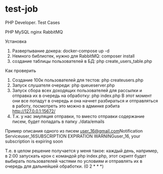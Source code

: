 # test-job
PHP Developer. Test Cases

PHP
MySQL
nginx
RabbitMQ

Установка
1. Развертывание докера: docker-compose up -d
2. Немного библиотек, нужно для RabbitMQ: composer install
3. создание таблицы пользователей в БД: php create_users_table.php

Как проверить
1. Создание 100к пользователей для тестов: php createusers.php
2. Запуск слушателя очереди: php queueserver.php
3. Запуск сбора всех доходящих пользователей для рассылки и отправка их в очередь на обработку: php index.php
В этот момент они все попадут в очередь и она начнет разбираться и отправляться в работу, посмотреть это можно в админке рэбита http://127.0.0.1:15672/
4. Т.к. у нас эмуляция отправки, то вместо отправки содержание писем, будет попадать в папку ./data/emails 

Пример описания одного из писем
<EMAIL>user_16@gmail.com</EMAIL><FROM>Notification Service</FROM><TO>user_16</TO><SUBJECT>SUBSCRIPTION EXPIRATION WARNING</SUBJECT><BODY>user_16, your subscription is expiring soon</BODY>

Т.е. в целом решение получается у меня такое: каждый день, например, в 2:00 запускать крон с командой php index.php, этот скрипт будет выбирать пользователей частями по условиям и отправлять их в очередь для дальнейшей обработки. (0 2 * * *)
